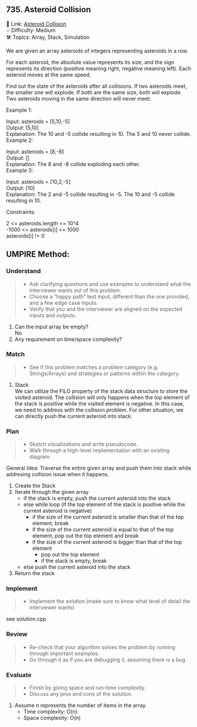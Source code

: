 ## 735. Asteroid Collision
🔗 Link: [Asteroid Collision](https://leetcode.com/problems/asteroid-collision/description/)  
💡 Difficulty: Medium  
🛠️ Topics: Array, Stack, Simulation  

We are given an array asteroids of integers representing asteroids in a row.

For each asteroid, the absolute value represents its size, and the sign represents its direction (positive meaning right, negative meaning left). Each asteroid moves at the same speed.

Find out the state of the asteroids after all collisions. If two asteroids meet, the smaller one will explode. If both are the same size, both will explode. Two asteroids moving in the same direction will never meet.

 

Example 1:  

Input: asteroids = [5,10,-5]  
Output: [5,10]  
Explanation: The 10 and -5 collide resulting in 10. The 5 and 10 never collide.    
Example 2:   

Input: asteroids = [8,-8]  
Output: []  
Explanation: The 8 and -8 collide exploding each other.  
Example 3:  

Input: asteroids = [10,2,-5]  
Output: [10]  
Explanation: The 2 and -5 collide resulting in -5. The 10 and -5 collide resulting in 10.
 

Constraints:

2 <= asteroids.length <= 10^4  
-1000 <= asteroids[i] <= 1000  
asteroids[i] != 0  

## UMPIRE Method:

### Understand
> - Ask clarifying questions and use examples to understand what the interviewer wants out of this problem.
> - Choose a “happy path” test input, different than the one provided, and a few edge case inputs.
> - Verify that you and the interviewer are aligned on the expected inputs and outputs.
1. Can the input array be empty?  
   No
3. Any requirement on time/space complexity?
### Match
> - See if this problem matches a problem category (e.g. Strings/Arrays) and strategies or patterns within the category.
1. Stack  
   We can utilize the FILO property of the stack data structure to store the visited asteroid. The collision will only happens when the top element of the stack is positive while the
   visited element is negative. In this case, we need to address with the collision problem. For other situation, we can directly push the current asteroid into stack.
### Plan
> - Sketch visualizations and write pseudocode.
> - Walk through a high-level implementation with an existing diagram.

General Idea: Traverse the entire given array and push them into stack while addresing collision issue when it happens.
1. Create the Stack
2. Iterate through the given array
   - if the stack is empty, push the current asteroid into the stack
   - else while loop (if the top element of the stack is positive while the current asteroid is negative)
     - if the size of the current asteroid is smaller than that of the top element, break
     - if the size of the current asteroid is equal to that of the top element, pop out the top element and break
     - if the size of the current asteroid is bigger than that of the top element
       - pop out the top element
       - if the stack is empty, break
   - else push the current asteroid into the stack
3. Return the stack

### Implement
> - Implement the solution (make sure to know what level of detail the interviewer wants)  

see solution.cpp
### Review
> - Re-check that your algorithm solves the problem by running through important examples.
> - Go through it as if you are debugging it, assuming there is a bug.
### Evaluate
> - Finish by giving space and run-time complexity.
> - Discuss any pros and cons of the solution.
1. Assume n represents the number of items in the array.
   - Time complexity: O(n)
   - Space complexity: O(n)

